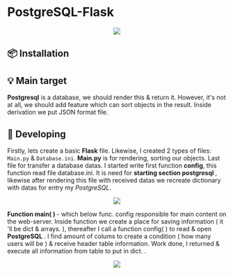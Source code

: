 # PostgreSQL-Flask
<p align="center">
  <img src="https://media.giphy.com/media/l1J9RvTMj524KBkac/giphy.gif">
</p>
<h2> 📦 Installation </h2>
<p>  </p>
<h2> 💡 Main target </h2>
<p> <b>Postgresql</b> is a database, we should render this & return it. However, it's not at all, we should add feature which can sort objects in the result. Inside derivation we put JSON format file. </p>
<h2> 📩 Developing </h2>
<p> Firstly, lets create a basic <b>Flask</b> file. Likewise, I created 2 types of files: <code>Main.py</code> & <code>Database.ini</code>.   <b>Main.py</b> is for rendering, sorting our objects. Last file for transfer a database datas. I started write first function <b>config</b>, this function read file database.ini. It is need for <b> starting section postgresql </b>, likewise after rendering this file with received datas we recreate dictionary with datas for entry my <i> PostgreSQL</i>.</p>
<p align="center">
  <img src="https://sun9-61.userapi.com/impg/9gcrTyl9eIp0LWyZNv4f9QhHAy1d89uef0Ms6w/eLsfeCpiD7w.jpg?size=1280x784&quality=96&sign=847254a2f836b56de4d85e2ce5cc9727&type=album">
</p>
<p><b> Function main( ) </b>- which below func. config responsible for main content on the web-server. Inside function we create a place for saving information ( it 'll be dict & arrays. ), thereafter I call a function config( ) to read & open <b> PostgreSQL </b>. I find amount of colums to create a condition ( how many users will be ) & receive header table information. Work done, I returned & execute all information from table to put in dict. .  </p>
<p align="center">
  <img src="https://sun9-87.userapi.com/impg/usU0GJq2GXK8jPBJ87yDLdwAx2qAQcfr1CI0-Q/CWdSAVbzZbU.jpg?size=1280x882&quality=96&sign=10e3fcbd4d5dc5b92b9a6e1bf23f0fc9&type=album">
</p>
